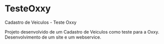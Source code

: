 # TesteOxxy
Cadastro de Veiculos - Teste Oxxy

Projeto desenvolvido de um Cadastro de Veiculos como teste para a Oxxy.
Desenvolvimento de um site e um webservice.
